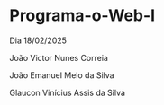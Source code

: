 # Programa-o-Web-I
Dia 18/02/2025


João Victor Nunes Correia
 
João Emanuel Melo da Silva

Glaucon Vinícius Assis da Silva 
